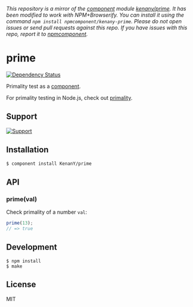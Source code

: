 *This repository is a mirror of the [component](http://component.io) module [kenany/prime](http://github.com/kenany/prime). It has been modified to work with NPM+Browserify. You can install it using the command `npm install npmcomponent/kenany-prime`. Please do not open issues or send pull requests against this repo. If you have issues with this repo, report it to [npmcomponent](https://github.com/airportyh/npmcomponent).*
# prime

[![Dependency Status](https://gemnasium.com/KenanY/prime.png)](https://gemnasium.com/KenanY/prime)

Primality test as a [component](https://github.com/component).

For primality testing in Node.js, check out [primality](https://github.com/KenanY/primality).

## Support

[![Support](https://ci.testling.com/KenanY/prime.png)](https://ci.testling.com/KenanY/prime)

## Installation

``` bash
$ component install KenanY/prime
```

## API

### prime(val)

Check primality of a number `val`:

``` javascript
prime(13);
// => true
```

## Development

``` shell
$ npm install
$ make
```

## License

MIT